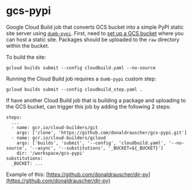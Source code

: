 # gcs-pypi
Google Cloud Build job that converts GCS bucket into a simple PyPI static site server using [`dumb-pypi`](https://github.com/chriskuehl/dumb-pypi).  First, need to [set up a GCS bucket](https://cloud.google.com/storage/docs/hosting-static-website) where you can host a static site.  Packages should be uploaded to the `raw` directory within the bucket.

To build the site:
```
gcloud builds submit --config cloudbuild.yaml --no-source
```

Running the Cloud Build job requires a `dumb-pypi` custom step:
```
gcloud builds submit --config cloudbuild_step.yaml .
```

If have another Cloud Build job that is building a package and uploading to the GCS bucket, can trigger this job by adding the following 2 steps:
```
steps:
  ...
  - name: gcr.io/cloud-builders/git
    args: ['clone', 'https://github.com/donaldrauscher/gcs-pypi.git']
  - name: gcr.io/cloud-builders/gcloud
    args: ['builds', 'submit', '--config', 'cloudbuild.yaml', '--no-source', '--async', '--substitutions', '_BUCKET=${_BUCKET}']
    dir: '/workspace/gcs-pypi'
substitutions:
  _BUCKET: ...
```

Example of this: [https://github.com/donaldrauscher/djr-py](https://github.com/donaldrauscher/djr-py)
